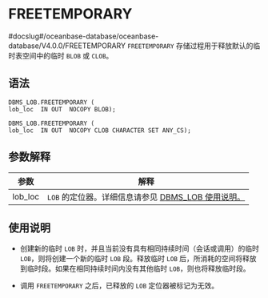 FREETEMPORARY 
==================================
#docslug#/oceanbase-database/oceanbase-database/V4.0.0/FREETEMPORARY
`FREETEMPORARY` 存储过程用于释放默认的临时表空间中的临时 `BLOB` 或 `CLOB`。

语法 
-----------------------

```unknow
DBMS_LOB.FREETEMPORARY (
lob_loc  IN OUT  NOCOPY BLOB);

DBMS_LOB.FREETEMPORARY (
lob_loc  IN OUT  NOCOPY CLOB CHARACTER SET ANY_CS);
```



参数解释 
-------------------------



|   参数    |                                    解释                                    |
|---------|--------------------------------------------------------------------------|
| lob_loc | `LOB` 的定位器。详细信息请参见 [DBMS_LOB 使用说明。](../8.DBMS_LOB/1.dbms_lob-overview.md) |



使用说明 
-------------------------

* 创建新的临时 `LOB` 时，并且当前没有具有相同持续时间（会话或调用）的临时 `LOB`，则将创建一个新的临时 `LOB` 段。释放临时 `LOB` 后，所消耗的空间将释放到临时段。如果在相同持续时间内没有其他临时 `LOB`，则也将释放临时段。

  

* 调用 `FREETEMPORARY` 之后，已释放的 `LOB` 定位器被标记为无效。

  



